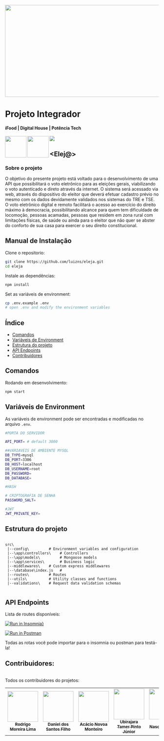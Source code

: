 <p align="center">
<img src="https://user-images.githubusercontent.com/23271567/179368939-835fa1c2-ac62-4352-bd7d-ec066acd78ae.jpg" width="700" height="300"/>
</p>

# Projeto Integrador

<h4> iFood  | Digital House |  Potência Tech </h4> 
 

<img align="left" src="https://user-images.githubusercontent.com/23271567/189177608-81a0ef7b-f5ab-4be3-8510-2e6d102c2b54.png" width="70" height="70" />

<img align="left" src="https://user-images.githubusercontent.com/23271567/189177630-8bd74fc6-b123-4ea7-ae13-4b3ba00c04b8.png" width="70" height="70" />


 <img src="https://user-images.githubusercontent.com/23271567/189163612-1624afff-888b-4375-8591-aa66578955b4.png" />


## <Elej@>

### Sobre o projeto


<p>  O objetivo do presente projeto está voltado para o desenvolvimento de uma API que
possibilitará o voto eletrônico para as eleições gerais, viabilizando o voto autenticado e
direto através da internet. O sistema será acessado via web, através do dispositivo do eleitor
que deverá efetuar cadastro prévio no mesmo com os dados devidamente validados nos
sistemas do TRE e TSE. O voto eletrônico digital e remoto facilitará o acesso ao exercício
do direito máximo à democracia, possibilitando alcance para quem tem dificuldade de
locomoção, pessoas acamadas, pessoas que residem em zona rural com limitações físicas,
de saúde ou ainda para o eleitor que não quer se abster do conforto de sua casa para
exercer o seu direito constitucional.
</p>

## Manual de Instalação

Clone o repositorio:

```bash
git clone https://github.com/luizns/eleja.git
cd eleja
```

Instale as dependências:

```bash
npm install
```

Set as variáveis de environment:

```bash
cp .env.example .env
# open .env and modify the environment variables
```

## Índice

- [Comandos](#comandos)
- [Variáveis de Environment](#variáveis-de-environment)
- [Estrutura do projeto](#estrutura-do-projeto)
- [API Endpoints](#api-endpoints)
- [Contribuidores](#contribuidores)

## Comandos

Rodando em desenvolvimento:

```bash
npm start
```

## Variáveis de Environment

As variáveis de environment pode ser encontradas e modificadas no arquivo `.env`.

```bash
#PORTA DO SERVIDOR

API_PORT= # default 3000

##VARIAVEIS DE AMBIENTE MYSQL
DB_TYPE=mysql
DB_PORT=3306
DB_HOST=localhost
DB_USERNAME=root
DB_PASSWORD=
DB_DATABASE=

#HASH

# CRIPTOGRAFIA DE SENHA
PASSWORD_SALT=

#JWT
JWT_PRIVATE_KEY=
```
## Estrutura do projeto

```

src\
 |--config\         # Environment variables and configuration
 |--\app\controllers\    # Controllers
 |--\app\models\         # Mongoose models
 |--\app\services\       # Business logic
 |--middlewares\    # Custom express middlewares
 |--\database\index.js   # 
 |--routes\         # Routes
 |--utils\          # Utility classes and functions
 |--validations\    # Request data validation schemas
 
```

## API Endpoints

Lista de routes disponíveis:


[![Run in Insomnia}](https://insomnia.rest/images/run.svg)](https://insomnia.rest/run/?label=Requisi%C3%A7%C3%B5es%20Eleja&uri=https%3A%2F%2Fraw.githubusercontent.com%2Fluizns%2Feleja%2Fdevelop%2FInsomnia_2022-09-03.json)


[![Run in Postman](https://run.pstmn.io/button.svg)](https://app.getpostman.com/run-collection/23053694-acb08648-90a8-4d16-8588-327951eafc24?action=collection%2Ffork&collection-url=entityId%3D23053694-acb08648-90a8-4d16-8588-327951eafc24%26entityType%3Dcollection%26workspaceId%3Db06d8e7c-c874-4815-9459-a1fc0da74ff3)


Todas as rotas você pode importar para o insomnia ou postman para testá-la!


## Contribuidores: 

<br >
Todos os contribuidores do projetos:

<table>
<tr>
    <td align="center"><a href="https://github.com/rodriigolima"><img src="https://avatars.githubusercontent.com/u/23271567?v=4" width="100px;" alt=""/><br /><sub><b>Rodrigo Moreira Lima</b></sub></a><br /></td> 
    <td align="center"><a href="https://github.com/dsfilho"><img src="https://avatars.githubusercontent.com/u/99821361?v=4" width="100px;" alt=""/><br /><sub><b>Daniel dos Santos Filho</b></sub></a><br /></td>
    <td align="center"><a href="https://github.com/kcildo"><img src="https://avatars.githubusercontent.com/u/56267053?v=4" width="100px;" alt=""/><br /><sub><b>Acácio Novoa Monteiro</b></sub></a><br /></td>
    <td align="center"><a href="https://github.com/ubirajaratamer"><img src="https://avatars.githubusercontent.com/u/104770933?v=4" width="100px;" alt=""/><br /><sub><b>Ubirajara Tamer Pinto Júnior</b></sub></a><br /></td>
    <td align="center"><a href="https://github.com/luizns"><img src="https://avatars.githubusercontent.com/u/65914531?v=4" width="100px;" alt=""/><br /><sub><b>Luiz Nascimento da Silva</b></sub></a><br /></td>
   <td align="center"><a href="https://github.com/jaxolv"><img src="https://avatars.githubusercontent.com/u/92948351?v=4" width="100px;" alt=""/><br /><sub><b>Jackson de Oliveira</b></sub></a><br /></td>
</table>
